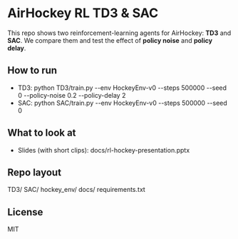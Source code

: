 ﻿# AirHockey RL  TD3 & SAC

This repo shows two reinforcement-learning agents for AirHockey: **TD3** and **SAC**.
We compare them and test the effect of **policy noise** and **policy delay**.

## How to run
- TD3:  python TD3/train.py --env HockeyEnv-v0 --steps 500000 --seed 0 --policy-noise 0.2 --policy-delay 2
- SAC:  python SAC/train.py  --env HockeyEnv-v0 --steps 500000 --seed 0

## What to look at
- Slides (with short clips): docs/rl-hockey-presentation.pptx

## Repo layout
TD3/  SAC/  hockey_env/  docs/  requirements.txt

## License
MIT
